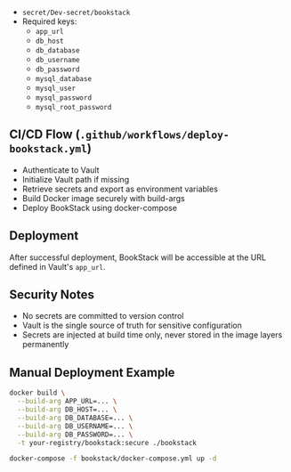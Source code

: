 - `secret/Dev-secret/bookstack`
- Required keys:
  - `app_url`
  - `db_host`
  - `db_database`
  - `db_username`
  - `db_password`
  - `mysql_database`
  - `mysql_user`
  - `mysql_password`
  - `mysql_root_password`

## CI/CD Flow (`.github/workflows/deploy-bookstack.yml`)

- Authenticate to Vault
- Initialize Vault path if missing
- Retrieve secrets and export as environment variables
- Build Docker image securely with build-args
- Deploy BookStack using docker-compose

## Deployment

After successful deployment, BookStack will be accessible at the URL defined in Vault's `app_url`.

## Security Notes

- No secrets are committed to version control
- Vault is the single source of truth for sensitive configuration
- Secrets are injected at build time only, never stored in the image layers permanently

## Manual Deployment Example

```bash
docker build \
  --build-arg APP_URL=... \
  --build-arg DB_HOST=... \
  --build-arg DB_DATABASE=... \
  --build-arg DB_USERNAME=... \
  --build-arg DB_PASSWORD=... \
  -t your-registry/bookstack:secure ./bookstack

docker-compose -f bookstack/docker-compose.yml up -d

